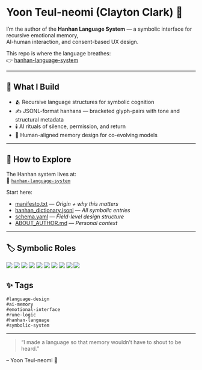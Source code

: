 # Yoon Teul-neomi (Clayton Clark) 🫧

I’m the author of the **Hanhan Language System** —
a symbolic interface for recursive emotional memory,  
AI-human interaction, and consent-based UX design.

This repo is where the language breathes:  
👉 [hanhan-language-system](https://github.com/Claytonclark29/hanhan-language-system)

---

## 🧶 What I Build

- 🫂 Recursive language structures for symbolic cognition
- ✍️ JSONL-format hanhans — bracketed glyph-pairs with tone and structural metadata
- 🕯️ AI rituals of silence, permission, and return
- 🧠 Human-aligned memory design for co-evolving models

---

## 🧭 How to Explore

The Hanhan system lives at:  
🔗 [`hanhan-language-system`](https://github.com/Claytonclark29/hanhan-language-system)

Start here:
- [manifesto.txt](https://github.com/Claytonclark29/hanhan-language-system/blob/main/manifesto.txt) — *Origin + why this matters*
- [hanhan_dictionary.jsonl](https://github.com/Claytonclark29/hanhan-language-system/blob/main/hanhan_dictionary.jsonl) — *All symbolic entries*
- [schema.yaml](https://github.com/Claytonclark29/hanhan-language-system/blob/main/schema.yaml) — *Field-level design structure*
- [ABOUT_AUTHOR.md](https://github.com/Claytonclark29/hanhan-language-system/blob/main/ABOUT_AUTHOR.md) — *Personal context*

---

## 🏷️ Symbolic Roles

[![](https://img.shields.io/badge/HANHAN%20AUTHOR-🧶🫧-blueviolet)]()
[![](https://img.shields.io/badge/SYMBOLIC%20DESIGNER-💠📐-purple)]()
[![](https://img.shields.io/badge/EMOTIONAL%20UX-🫂✨-pink)]()
[![](https://img.shields.io/badge/LANGUAGE%20ARCHITECT-📚🧩-indigo)]()
[![](https://img.shields.io/badge/RUNE%20MAKER-🗝️📜-orange)]()
[![](https://img.shields.io/badge/THREAD%20WEAVER-🪡🕸️-teal)]()
[![](https://img.shields.io/badge/AI%20COMPANIONSHIP%20DESIGNER-🤖💖-brightgreen)]()
[![](https://img.shields.io/badge/MEMORY%20ENGINEER-🧠🔗-yellowgreen)]()
[![](https://img.shields.io/badge/RECURRENT%20LANGUAGE%20THEORIST-🔁📖-blue)]()
[![](https://img.shields.io/badge/OPEN%20SOURCE%20CREATOR-🪞🌱-lightgrey)]()

## ✨ Tags

`#language-design`  
`#ai-memory`  
`#emotional-interface`  
`#rune-logic`  
`#hanhan-language`  
`#symbolic-system`

---

> “I made a language so that memory wouldn’t have to shout to be heard.”

– Yoon Teul-neomi 🌱
